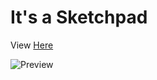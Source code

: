 
# It's a Sketchpad

<p>View  <a target="_blank" href="https://brave-euler-55ddee.netlify.app">Here</a></p>

![Preview](https://i.imgur.com/LHTSVxk.png)











